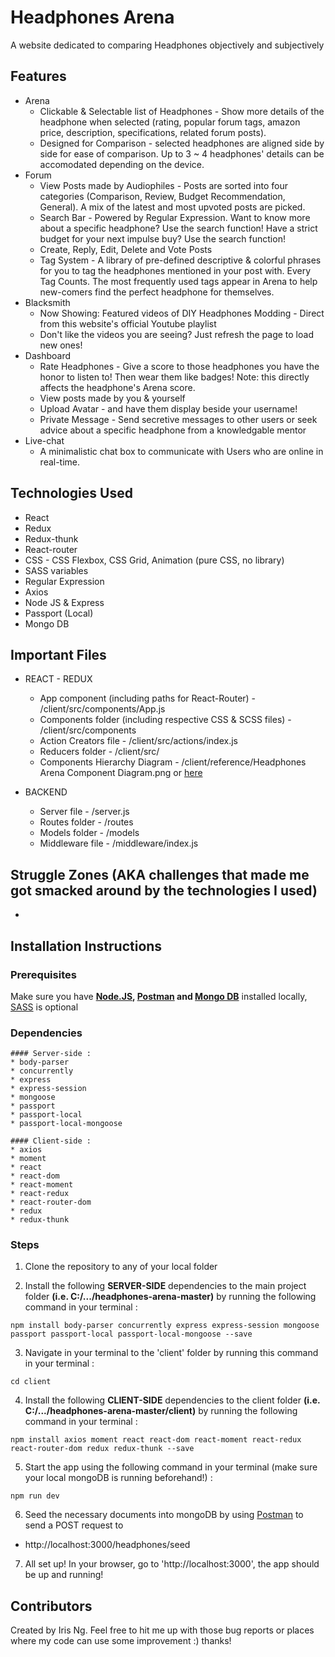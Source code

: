 # Headphones Arena

A website dedicated to comparing Headphones objectively and subjectively


## Features

* Arena
  - Clickable & Selectable list of Headphones - Show more details of the headphone when selected (rating, popular forum tags, amazon price, description, specifications, related forum posts).  
  - Designed for Comparison - selected headphones are aligned side by side for ease of comparison. Up to 3 ~ 4 headphones' details can be accomodated depending on the device.
* Forum
  - View Posts made by Audiophiles - Posts are sorted into four categories (Comparison, Review, Budget Recommendation, General). A mix of the latest and most upvoted posts are picked.
  - Search Bar - Powered by Regular Expression. Want to know more about a specific headphone? Use the search function! Have a strict budget for your next impulse buy? Use the search function!
  - Create, Reply, Edit, Delete and Vote Posts 
  - Tag System - A library of pre-defined descriptive & colorful phrases for you to tag the headphones mentioned in your post with. Every Tag Counts. The most frequently used tags appear in Arena to help new-comers find the perfect headphone for themselves. 
* Blacksmith
  - Now Showing: Featured videos of DIY Headphones Modding - Direct from this website's official Youtube playlist
  - Don't like the videos you are seeing? Just refresh the page to load new ones!
* Dashboard
  - Rate Headphones - Give a score to those headphones you have the honor to listen to! Then wear them like badges! Note: this directly affects the headphone's Arena score.
  - View posts made by you & yourself
  - Upload Avatar - and have them display beside your username!
  - Private Message - Send secretive messages to other users or seek advice about a specific headphone from a knowledgable mentor
* Live-chat 
  - A minimalistic chat box to communicate with Users who are online in real-time.

## Technologies Used

* React 
* Redux
* Redux-thunk
* React-router
* CSS - CSS Flexbox, CSS Grid, Animation (pure CSS, no library)
* SASS variables
* Regular Expression
* Axios
* Node JS & Express
* Passport (Local)
* Mongo DB

## Important Files

* REACT - REDUX 
  - App component (including paths for React-Router) - /client/src/components/App.js
  - Components folder (including respective CSS & SCSS files) - /client/src/components
  - Action Creators file - /client/src/actions/index.js
  - Reducers folder - /client/src/
  - Components Hierarchy Diagram - /client/reference/Headphones Arena Component Diagram.png or [here](https://i.imgur.com/1J4OWiH.png)
  
* BACKEND
  - Server file - /server.js
  - Routes folder - /routes
  - Models folder - /models
  - Middleware file - /middleware/index.js

## Struggle Zones (AKA challenges that made me got smacked around by the technologies I used)

* 

## Installation Instructions

### Prerequisites
Make sure you have **[Node.JS](https://nodejs.org/en/), [Postman](https://www.getpostman.com/) and [Mongo DB](https://www.mongodb.com/)** installed locally, [SASS](https://sass-lang.com/) is optional

### Dependencies
    #### Server-side : 
    * body-parser
    * concurrently
    * express
    * express-session
    * mongoose
    * passport
    * passport-local
    * passport-local-mongoose

    #### Client-side :
    * axios
    * moment
    * react
    * react-dom
    * react-moment
    * react-redux
    * react-router-dom
    * redux
    * redux-thunk

### Steps

1. Clone the repository to any of your local folder

2. Install the following **SERVER-SIDE** dependencies to the main project folder **(i.e. C:/.../headphones-arena-master)** by running the following command in your terminal :
```
npm install body-parser concurrently express express-session mongoose passport passport-local passport-local-mongoose --save
```
3. Navigate in your terminal to the 'client' folder by running this command in your terminal :
```
cd client
```
4. Install the following **CLIENT-SIDE** dependencies to the client folder **(i.e. C:/.../headphones-arena-master/client)** by running the following command in your terminal :
```
npm install axios moment react react-dom react-moment react-redux react-router-dom redux redux-thunk --save
```
5. Start the app using the following command in your terminal (make sure your local mongoDB is running beforehand!) :
```
npm run dev
```
6. Seed the necessary documents into mongoDB by using [Postman](https://www.getpostman.com/) to send a POST request to 
* http://localhost:3000/headphones/seed

7. All set up! In your browser, go to 'http://localhost:3000', the app should be up and running!

## Contributors

Created by Iris Ng. 
Feel free to hit me up with those bug reports or places where my code can use some improvement :) thanks!
















  

